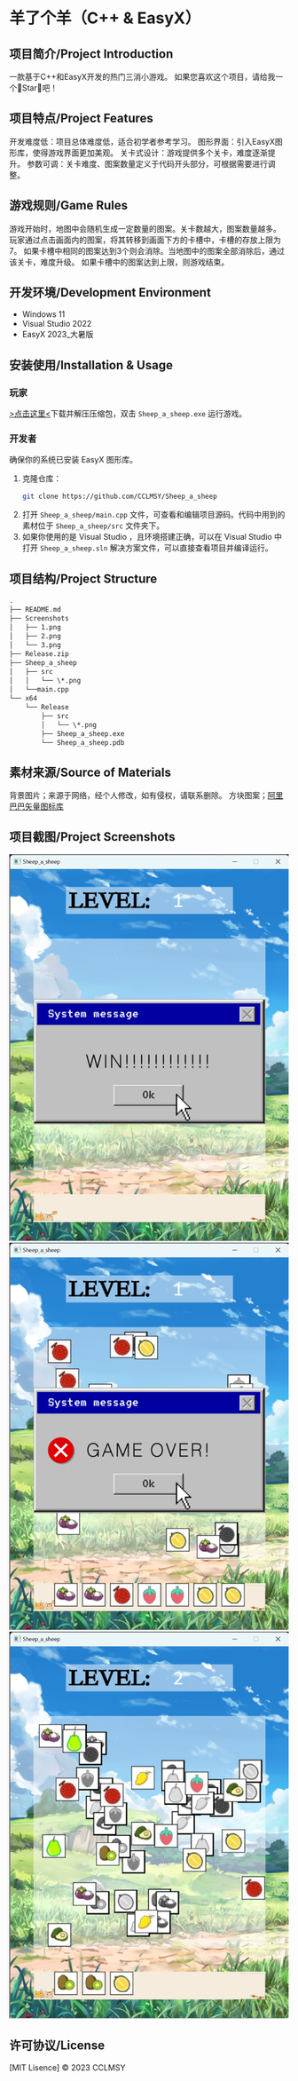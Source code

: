 # 羊了个羊（C++ & EasyX）

## 项目简介/Project Introduction
一款基于C++和EasyX开发的热门三消小游戏。
如果您喜欢这个项目，请给我一个🌟Star🌟吧！

## 项目特点/Project Features
开发难度低：项目总体难度低，适合初学者参考学习。
图形界面：引入EasyX图形库，使得游戏界面更加美观。
关卡式设计：游戏提供多个关卡，难度逐渐提升。
参数可调：关卡难度、图案数量定义于代码开头部分，可根据需要进行调整。

## 游戏规则/Game Rules
游戏开始时，地图中会随机生成一定数量的图案。关卡数越大，图案数量越多。
玩家通过点击画面内的图案，将其转移到画面下方的卡槽中，卡槽的存放上限为7。
如果卡槽中相同的图案达到3个则会消除。当地图中的图案全部消除后，通过该关卡，难度升级。
如果卡槽中的图案达到上限，则游戏结束。

## 开发环境/Development Environment
- Windows 11
- Visual Studio 2022
- EasyX 2023_大暑版

## 安装使用/Installation & Usage
### 玩家
[>点击这里<](https://github.com/CCLMSY/Sheep_a_sheep/blob/master/Release.zip)下载并解压压缩包，双击 `Sheep_a_sheep.exe` 运行游戏。
### 开发者
确保你的系统已安装 EasyX 图形库。
1. 克隆仓库：
   ```sh
   git clone https://github.com/CCLMSY/Sheep_a_sheep
   ```
2. 打开 `Sheep_a_sheep/main.cpp` 文件，可查看和编辑项目源码。代码中用到的素材位于 `Sheep_a_sheep/src` 文件夹下。
3. 如果你使用的是 Visual Studio ，且环境搭建正确，可以在 Visual Studio 中打开 `Sheep_a_sheep.sln` 解决方案文件，可以直接查看项目并编译运行。

## 项目结构/Project Structure
```
.
├── README.md
├── Screenshots
│   ├── 1.png
│   ├── 2.png
│   └── 3.png
├── Release.zip
├── Sheep_a_sheep
│   ├── src
│   │   └── \*.png
│   └──main.cpp
└── x64
    └── Release
        ├── src
        │   └── \*.png 
        ├── Sheep_a_sheep.exe
        └── Sheep_a_sheep.pdb
```

## 素材来源/Source of Materials
背景图片；来源于网络，经个人修改，如有侵权，请联系删除。
方块图案；[阿里巴巴矢量图标库](https://www.iconfont.cn/)

## 项目截图/Project Screenshots
![Screenshot1](Screenshots/1.png)
![Screenshot2](Screenshots/2.png)
![Screenshot3](Screenshots/3.png)

## 许可协议/License
[MIT Lisence] © 2023 CCLMSY
